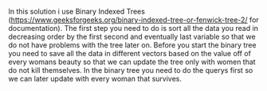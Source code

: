 In this solution i use Binary Indexed Trees (https://www.geeksforgeeks.org/binary-indexed-tree-or-fenwick-tree-2/ for documentation).
The first step you need to do is sort all the data you read in decreasing order by the first second and eventually last variable so that we do not have problems with the tree later on.
Before you start the binary tree you need to save all the data in different vectors based on the value off of every womans beauty so that we can update the tree only with women that do not kill themselves.
In the binary tree you need to do the querys first so we can later update with every woman that survives.
